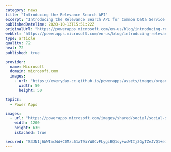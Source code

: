 ```yaml
---
category: news
title: "Introducing the Relevance Search API"
excerpt: "Introducing the Relevance Search API for Common Data Service (CDS) environments. This provides access to exciting new search capabilities in environments with Relevance Search enabled."
publishedDateTime: 2020-10-13T15:51:22Z
originalUrl: "https://powerapps.microsoft.com/en-us/blog/introducing-relevance-search-api/"
webUrl: "https://powerapps.microsoft.com/en-us/blog/introducing-relevance-search-api/"
type: article
quality: 72
heat: 72
published: true

provider:
  name: Microsoft
  domain: microsoft.com
  images:
    - url: "https://everyday-cc.github.io/powerapps/assets/images/organizations/microsoft.com-50x50.jpg"
      width: 50
      height: 50

topics:
  - Power Apps

images:
  - url: "https://powerapps.microsoft.com/images/shared/social/social-share-post-ignite.png"
    width: 1200
    height: 630
    isCached: true

secured: "S3JN1j6WWImcWd+C0MzL61aT9iYW0CvFLygiBQ1sy+wsWIIj3GyTZeJVQ1+eiZ/FL0OOjMhwTEq2gWJoO5+xUw9GAPvanwiGQW5w7AYdvLw7IrYpL5TFJcLKqYZFxje7HWGOafm3fxNS0QV9BZ+AEFWSVecOQNVgeyceqQioq2V4oeL/7Ldc1E7fTG9ApyqFcYObSsY70GtszAYb9gEkHtmC8ti12IDjTJSw6Tlm/bh/gdV492iXMkO+Eeu0XBYfAlHF3jCPsrWwenGRSim6mDlQsi38O7KHPNKE9GMXqWAsV91CSrw84oNJeH6ptNY+dNgWP0wm/6oyJZLvUM7vowlw//0KhM4DCSxjsZbCQy0=;4MSQ1BuJ23CnCxbKCtNoUw=="
---
```


